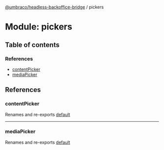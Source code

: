 [@umbraco/headless-backoffice-bridge](../README.md) / pickers

# Module: pickers

## Table of contents

### References

- [contentPicker](pickers.md#contentpicker)
- [mediaPicker](pickers.md#mediapicker)

## References

### contentPicker

Renames and re-exports [default](pickers_content.md#default)

___

### mediaPicker

Renames and re-exports [default](pickers_media.md#default)
